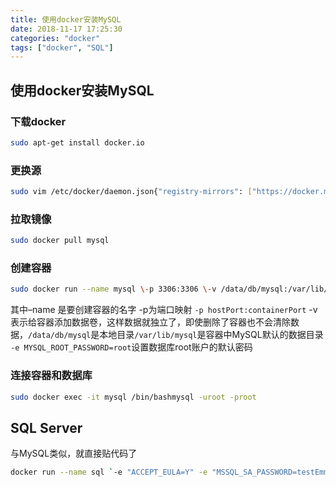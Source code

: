 ```yaml
---
title: 使用docker安装MySQL
date: 2018-11-17 17:25:30
categories: "docker"
tags: ["docker", "SQL"]
---
```


## 使用docker安装MySQL

### 下载docker

``` bash
sudo apt-get install docker.io
```

### 更换源

``` bash
sudo vim /etc/docker/daemon.json{"registry-mirrors": ["https://docker.mirrors.ustc.edu.cn"]}
```

### 拉取镜像

``` sh
sudo docker pull mysql
```

### 创建容器

``` bash
sudo docker run --name mysql \-p 3306:3306 \-v /data/db/mysql:/var/lib/mysql \-e MYSQL_ROOT_PASSWORD=root \-d mysql
```

其中–name 是要创建容器的名字
-p为端口映射 `-p hostPort:containerPort`
-v表示给容器添加数据卷，这样数据就独立了，即使删除了容器也不会清除数据，`/data/db/mysql`是本地目录`/var/lib/mysql`是容器中MySQL默认的数据目录
`-e MYSQL_ROOT_PASSWORD=root`设置数据库root账户的默认密码

### 连接容器和数据库

``` bash
sudo docker exec -it mysql /bin/bashmysql -uroot -proot
```

## SQL Server

与MySQL类似，就直接贴代码了

```bash
docker run --name sql `-e "ACCEPT_EULA=Y" -e "MSSQL_SA_PASSWORD=testEmmm123!?" `-e "MSSQL_PID=Enterprise" -p 1433:1433 `-d "microsoft/mssql-server-linux"
```
